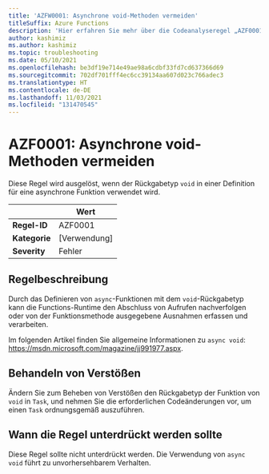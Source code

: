 ```yaml
---
title: 'AZFW0001: Asynchrone void-Methoden vermeiden'
titleSuffix: Azure Functions
description: 'Hier erfahren Sie mehr über die Codeanalyseregel „AZF0001: Avoid async void“ (AZF0001: Asynchrone void-Methoden vermeiden).'
author: kashimiz
ms.author: kashimiz
ms.topic: troubleshooting
ms.date: 05/10/2021
ms.openlocfilehash: be3df19e714e49ae98a6cdbf33fd7cd637366d69
ms.sourcegitcommit: 702df701fff4ec6cc39134aa607d023c766adec3
ms.translationtype: HT
ms.contentlocale: de-DE
ms.lasthandoff: 11/03/2021
ms.locfileid: "131470545"
---
```

# <a name="azf0001-avoid-async-void"></a>AZF0001: Asynchrone void-Methoden vermeiden

Diese Regel wird ausgelöst, wenn der Rückgabetyp `void` in einer Definition für eine asynchrone Funktion verwendet wird.

| | Wert |
|-|-|
| **Regel-ID** |AZF0001|
| **Kategorie** |[Verwendung]|
| **Severity** |Fehler|

## <a name="rule-description"></a>Regelbeschreibung

Durch das Definieren von `async`-Funktionen mit dem `void`-Rückgabetyp kann die Functions-Runtime den Abschluss von Aufrufen nachverfolgen oder von der Funktionsmethode ausgegebene Ausnahmen erfassen und verarbeiten.

Im folgenden Artikel finden Sie allgemeine Informationen zu `async void`: https://msdn.microsoft.com/magazine/jj991977.aspx.

## <a name="how-to-fix-violations"></a>Behandeln von Verstößen

Ändern Sie zum Beheben von Verstößen den Rückgabetyp der Funktion von `void` in `Task`, und nehmen Sie die erforderlichen Codeänderungen vor, um einen `Task` ordnungsgemäß auszuführen.

## <a name="when-to-suppress-the-rule"></a>Wann die Regel unterdrückt werden sollte

Diese Regel sollte nicht unterdrückt werden. Die Verwendung von `async void` führt zu unvorhersehbarem Verhalten.
